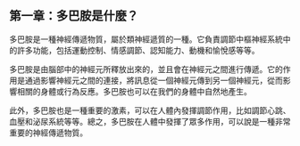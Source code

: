 ## 第一章：多巴胺是什麼？

多巴胺是一種神經傳遞物質，屬於類神經遞質的一種。它負責調節中樞神經系統中的許多功能，包括運動控制、情感調節、認知能力、動機和愉悅感等等。

多巴胺是由腦部中的神經元所釋放出來的，並且會在神經元之間進行傳遞。它的作用是通過影響神經元之間的連接，將訊息從一個神經元傳到另一個神經元，從而影響相關的身體或行為反應。多巴胺也可以在我們的身體中自然地產生。

此外，多巴胺也是一種重要的激素，可以在人體內發揮調節作用，比如調節心跳、血壓和泌尿系統等等。總之，多巴胺在人體中發揮了眾多作用，可以說是一種非常重要的神經傳遞物質。